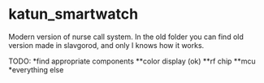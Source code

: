 # katun_smartwatch
Modern version of nurse call system. In the old folder you can find old version made in slavgorod, and only I knows how it works.

TODO:
*find appropriate components
**color display (ok)
**rf chip
**mcu
*everything else

